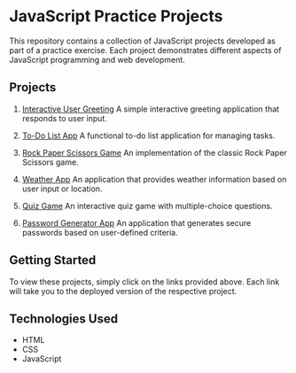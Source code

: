 # JavaScript Practice Projects

This repository contains a collection of JavaScript projects developed as part of a practice exercise. Each project demonstrates different aspects of JavaScript programming and web development.

## Projects

1. [Interactive User Greeting](https://main--amazing-empanada-e3b2a7.netlify.app/exercise1.1-pandubaraja/)
   A simple interactive greeting application that responds to user input.

2. [To-Do List App](https://main--amazing-empanada-e3b2a7.netlify.app/exercise1.2-pandubaraja/)
   A functional to-do list application for managing tasks.

3. [Rock Paper Scissors Game](https://main--amazing-empanada-e3b2a7.netlify.app/exercise2-pandubaraja/)
   An implementation of the classic Rock Paper Scissors game.

4. [Weather App](https://main--amazing-empanada-e3b2a7.netlify.app/weather-app-pandubaraja)
   An application that provides weather information based on user input or location.

5. [Quiz Game](https://main--amazing-empanada-e3b2a7.netlify.app/quiz-game-pandubaraja/)
   An interactive quiz game with multiple-choice questions.

6. [Password Generator App](https://main--amazing-empanada-e3b2a7.netlify.app/password-generator-app-pandubaraja/)
   An application that generates secure passwords based on user-defined criteria.

## Getting Started

To view these projects, simply click on the links provided above. Each link will take you to the deployed version of the respective project.

## Technologies Used

- HTML
- CSS
- JavaScript
